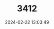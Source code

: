 ---
title: "3412"
category: "Cabassous centralis"
draft: false
date: 2024-02-22 13:03:49
languages:
  Spanish; Castilian: ["Armadillo Cola de Trapo", "Armadillo de Cola Desnuda de Centro América", "Tatú de Rabo Molle"]
  German: ["Mittelamerikanisches Nacktschwanz-Gürteltier", "Nacktschwanz-Gürteltier", "Nördliches Nacktschwanz-Gürteltier"]
  French: ["Tatou"]
  English: ["Northern Naked-tailed Armadillo"]
---
